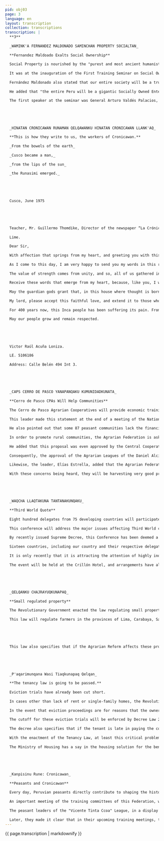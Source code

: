 ```yaml
---
pid: obj03
page: 3
language: en
layout: transcription
collection: transcriptions
transcription: |
  **3**
  
  _WAMINK'A FERNANDEZ MALDONADO SAMINCHAN PROPERTY SOCIALTAN_
  
  **Fernandez Maldoado Exalts Social Ownership**
  
  Social Property is nourished by the "purest and most ancient humanistic socialism that lives and survives in the depths of man and is a heritage of our past history and certainly the beautiful and bright future of humanity," said the Minister of Energy and Mines, General Jorge Fernández Maldonado, yesterday.
  
  It was at the inauguration of the First Training Seminar on Social Ownership in the Energy and Mining Sector in a ceremony held in the Potro Perú auditorium.
  
  Fernández Maldonado also stated that our entire society will be a true community of workers, a reality and not just a vanished dream in the minds and hearts of all Peruvians.
  
  He added that "the entire Peru will be a gigantic Socially Owned Enterprise, free from individual or group selfishness, overcoming, in the deepest part of our conscience and subjectivity, those factors that disrupt the objective nature of the immense social transformations we are achieving with so much effort and sacrifice."
  
  The first speaker at the seminar was General Arturo Valdés Palacios, Deputy Chief of the COAP (National Council of Public Works), who urged public officials and professionals to collaborate in the preparation of project studies for Socially Owned Enterprises, thereby achieving considerable savings, since consulting firms charge large sums of money to conduct these studies.
  
  
  
  
  
  _HINATAN CRONICAWAN RUNAMAN QELQAWANKU HINATAN CRONICAWAN LLANK'AQ_
  
  **This is how they write to us, the workers of Cronicawan.**
  
  _From the bowels of the earth_
  
  _Cusco became a man,_
  
  _from the lips of the sun_
  
  _the Runasimi emerged._
  
  
  
  
  
  Cusco, June 1975
  
  
  
  
  
  Teacher, Mr. Guillermo Thomdike, Director of the newspaper “La Crónica”.
  
  Lime.
  
  Dear Sir,
  
  With affection that springs from my heart, and greeting you with this letter, I send you my fortunate embrace for the publication of the newspaper CRONICAWAN written in Quechua on June 3rd.
  
  As I come to this day, I am very happy to send you my words in this rich language that resonated in the voices of the Incas, and that opened like flowers in the voices of their women.
  
  The value of strength comes from unity, and so, all of us gathered in Peru will spread our language to the entire universe.
  
  Receive these words that emerge from my heart, because, like you, I would like to work for the greater glorification of our Quechua in this immense Peru. We will all work without rancor, helping each other so that it may spread to every corner.
  
  May the guardian gods grant that, in this house where thought is born, all may be united by the same warmth, by the same fraternal experience; so that all of Peru may gain greater vigor, and at the same time the peoples of the world may salute its greatness.
  
  My lord, please accept this faithful love, and extend it to those who share your joy. I look forward to joyfully fulfilling your orders.
  
  For 400 years now, this Inca people has been suffering its pain. From today and into the future, the soul of our land and our language will be reborn to a new life.
  
  May our people grow and remain respected.
  
  
  
  
  
  Victor Raúl Acuña Loniza.
  
  LE. 5106186
  
  Address: Calle Belén 494 Int 3.
  
  
  
  
  
  _CAPS CERRO DE PASCO YANAPANQAKU KUMUNIDADKUNATA_
  
  **Cerro de Pasco CPAs Will Help Communities**
  
  The Cerro de Pasco Agrarian Cooperatives will provide economic training to help organize rural communities that have not benefited from the Agrarian Reform, according to Elías Estrella Niño, President of the Cerro de Pasco Agrarian Federation.
  
  This leader made this statement at the end of a meeting of the National Agrarian Confederation, of which his Federation is a member, once again emphasizing his call to the Agrarian Production Cooperatives, which are well-funded and have millions of dollars.
  
  He also pointed out that some 87 peasant communities lack the financial resources and means to improve their lives. This is in contrast to the peasant cooperatives, which are well organized thanks to the agrarian reform.
  
  In order to promote rural communities, the Agrarian Federation is asking cooperatives to extend their financial support, as requested by leader Estrella Niño.
  
  He added that this proposal was even approved by the Central Cooperatives Association, which brings together 23 agricultural cooperatives.
  
  Consequently, the approval of the Agrarian Leagues of the Daniel Alcides Carrión Provinces, “Chaupi. Huaranga”, “José Carlos Mariátegui”, “Juan Santos. Atahualpa” League, of Oxapampa, and the “Mártires de Rancas and Uchumarca” is expected.
  
  Likewise, the leader, Elías Estrella, added that the Agrarian Federation is calling for better distribution of fertilizers, with oversight by FERTISA, ENCI, and the Agrarian Federation.
  
  With these concerns being heard, they will be harvesting very good products such as potatoes, corn, etc.
  
  
  
  
  
  _WAQCHA LLAQTAKUNA TANTANAKUNQAKU_
  
  **Third World Quote**
  
  Eight hundred delegates from 75 developing countries will participate in the upcoming Conference of Foreign Ministers of Underdeveloped Countries, which will meet in Lima from August 23 to 29.
  
  This conference will address the major issues affecting Third World countries, such as the issue of raw materials and their prices, and our resulting economic independence.
  
  By recently issued Supreme Decree, this Conference has been deemed a national priority, as a demonstration of the importance given to the Third World Conference, as it will contribute to a better understanding of the Peruvian Process and its Revolutionary Government.
  
  Sixteen countries, including our country and their respective delegates, will meet prior to the Conference to outline the agenda for this international event.
  
  It is only recently that it is attracting the attention of highly industrialized countries, due to the awakening of underdeveloped countries.
  
  The event will be held at the Crillón Hotel, and arrangements have already been made to provide our guests with the necessary amenities.
  
  
  
  
  
  _QELQANKU CHAJRAYUQKUNAPAQ_
  
  **Small regulated property**
  
  The Revolutionary Government enacted the law regulating small property, through the approval of Supreme Decree 21166, for all farmers who use their farmland and have irrigation canals. This will be enforced in the mountains and jungle areas.
  
  This law will regulate farmers in the provinces of Lima, Carabaya, Sandia, La Unión, Caravelí, Condesuyos, Castilla, Calilloma, Islay, Camaná, and Arequipa, allowing them to use land for a maximum of 30 hectares.
  
  
  
  
  
  This law also specifies that if the Agrarian Reform affects these properties, it will respect the farmland, including their homes, for a maximum of $100 hectares; it also stipulates that "they must reside on said property permanently without receiving any other income from jobs, professions, etc., unrelated to agriculture."
  
  
  
  
  
  _P'aqarimunqana Wasi Tiaqkunapaq Qelqan_
  
  **The tenancy law is going to be passed.**
  
  Eviction trials have already been cut short.
  
  In cases other than lack of rent or single-family homes, the Revolutionary Government has decreed the immediate suspension of eviction proceedings, except for those specified, until the enactment of the Tenancy Law.
  
  In the event that eviction proceedings are for reasons that the owner of the property requires because it is a single-family home or the tenant does not comply with the conductive mercy, these will continue their course until the corresponding judge issues his ruling.
  
  The cutoff for these eviction trials will be enforced by Decree Law 21168 approved by the Council of Ministers.
  
  The decree also specifies that if the tenant is late in paying the conductive mercy, he will file a complaint with the judge for a ruling.
  
  With the enactment of the Tenancy Law, at least this critical problem our country has been facing will have been resolved.
  
  The Ministry of Housing has a say in the housing solution for the benefit of our people.
  
  
  
  
  
  _Kanpisinu Rune: Cronicawan_
  
  **Peasants and Cronicawan**
  
  Every day, Peruvian peasants directly contribute to shaping the history of our country. Through our participation, structural change is taking place; we contribute our strength and our thinking. Today, the government recognizes the Quechua language, and revolutionary journalists write a newspaper in our language. I feel proud to be a peasant of New Peru, said Emilio Endara, President of the “Rumi Maki” Agrarian Federation.
  
  An important meeting of the training committees of this Federation, which represents all agricultural workers, was recently held. At this meeting, the delegates from each of the Agrarian Leagues agreed to extend their congratulations and encouragement to the Editor of the new newspaper "CRONICAWAN" for fulfilling the eternal dream of farmers: having a spokesperson written by authentic Peruvians and in the language of our ancestors.
  
  The peasant leaders of the "Vicente Tinta Ccoa" League, in a display of simplicity and emotion, expressed that with this journalistic organ their children will learn not only to pronounce well but also to write.
  
  Later, they made it clear that in their upcoming training meetings, they will publish their agreements and achievements in their own language, because they know that this revolution truly belongs to the poor and forgotten peasants, who today sing our national anthem in the language of the Peruvian Andes.
---
```


{{ page.transcription | markdownify }}
